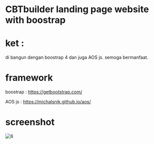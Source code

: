 # CBTbuilder landing page website with boostrap 

# ket : 

<p> di bangun dengan boostrap 4 dan juga AOS js. semoga bermanfaat.</p>

# framework

boostrap : 
https://getbootstrap.com/

AOS js : 
https://michalsnik.github.io/aos/

# screenshot 

![6](https://user-images.githubusercontent.com/59074036/107397215-0cf6c300-6b31-11eb-9888-7a1a0078f8e3.PNG)
